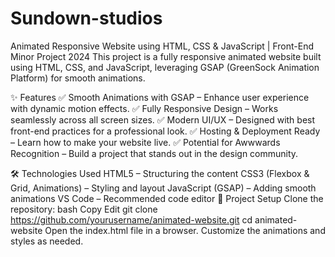 # Sundown-studios
Animated Responsive Website using HTML, CSS & JavaScript | Front-End Minor Project 2024
This project is a fully responsive animated website built using HTML, CSS, and JavaScript, leveraging GSAP (GreenSock Animation Platform) for smooth animations. 

✨ Features
✅ Smooth Animations with GSAP – Enhance user experience with dynamic motion effects.
✅ Fully Responsive Design – Works seamlessly across all screen sizes.
✅ Modern UI/UX – Designed with best front-end practices for a professional look.
✅ Hosting & Deployment Ready – Learn how to make your website live.
✅ Potential for Awwwards Recognition – Build a project that stands out in the design community.

🛠️ Technologies Used
HTML5 – Structuring the content
CSS3 (Flexbox & Grid, Animations) – Styling and layout
JavaScript (GSAP) – Adding smooth animations
VS Code – Recommended code editor
📂 Project Setup
Clone the repository:
bash
Copy
Edit
git clone https://github.com/yourusername/animated-website.git
cd animated-website
Open the index.html file in a browser.
Customize the animations and styles as needed.

